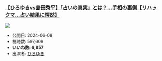 ### [【ひろゆきvs島田秀平】「占いの真実」とは？…手相の裏側【リハックマ…占い結果に愕然】](https://www.youtube.com/watch?v=DQc_3si6xLU)
[![](https://img.youtube.com/vi/DQc_3si6xLU/sddefault.jpg)](https://www.youtube.com/watch?v=DQc_3si6xLU)
-   公開日: 2024-06-08
-   視聴数: 597,609
-   **いいね数: 6,957**
-   出演者: [ひろゆき](/rehacq_fan/people/ひろゆき "wikilink")
